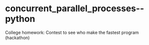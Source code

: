 # concurrent_parallel_processes--python
 College homework: Contest to see who make the fastest program (hackathon)
